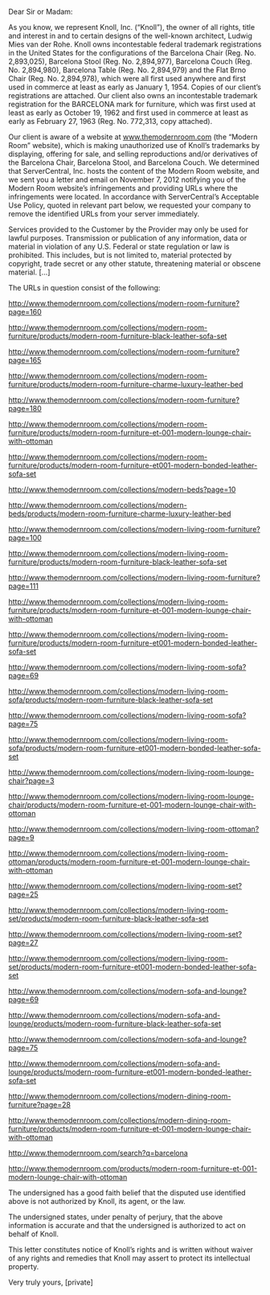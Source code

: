 Dear Sir or Madam:

As you know, we represent Knoll, Inc. (“Knoll”), the owner of all rights, title and interest in and to certain designs of the well-known architect, Ludwig Mies van der Rohe. Knoll owns incontestable federal trademark registrations in the United States for the configurations of the Barcelona Chair (Reg. No. 2,893,025), Barcelona Stool (Reg. No. 2,894,977), Barcelona Couch (Reg. No. 2,894,980), Barcelona Table (Reg. No. 2,894,979) and the Flat Brno Chair (Reg. No. 2,894,978), which were all first used anywhere and first used in commerce at least as early as January 1, 1954. Copies of our client’s registrations are attached. Our client also owns an incontestable trademark registration for the BARCELONA mark for furniture, which was first used at least as early as October 19, 1962 and first used in commerce at least as early as February 27, 1963 (Reg. No. 772,313, copy attached).

Our client is aware of a website at www.themodernroom.com (the “Modern Room” website), which is making unauthorized use of Knoll’s trademarks by displaying, offering for sale, and selling reproductions and/or derivatives of the Barcelona Chair, Barcelona Stool, and Barcelona Couch. We determined that ServerCentral, Inc. hosts the content of the Modern Room website, and we sent you a letter and email on November 7, 2012 notifying you of the Modern Room website’s infringements and providing URLs where the infringements were located. In accordance with ServerCentral’s Acceptable Use Policy, quoted in relevant part below, we requested your company to remove the identified URLs from your server immediately.

Services provided to the Customer by the Provider may only be used for lawful purposes. Transmission or publication of any information, data or material in violation of any U.S. Federal or state regulation or law is prohibited. This includes, but is not limited to, material protected by copyright, trade secret or any other statute, threatening material or obscene material. […]

The URLs in question consist of the following:

http://www.themodernroom.com/collections/modern-room-furniture?page=160

http://www.themodernroom.com/collections/modern-room-furniture/products/modern-room-furniture-black-leather-sofa-set

http://www.themodernroom.com/collections/modern-room-furniture?page=165

http://www.themodernroom.com/collections/modern-room-furniture/products/modern-room-furniture-charme-luxury-leather-bed

http://www.themodernroom.com/collections/modern-room-furniture?page=180

http://www.themodernroom.com/collections/modern-room-furniture/products/modern-room-furniture-et-001-modern-lounge-chair-with-ottoman

http://www.themodernroom.com/collections/modern-room-furniture/products/modern-room-furniture-et001-modern-bonded-leather-sofa-set

http://www.themodernroom.com/collections/modern-beds?page=10

http://www.themodernroom.com/collections/modern-beds/products/modern-room-furniture-charme-luxury-leather-bed

http://www.themodernroom.com/collections/modern-living-room-furniture?page=100

http://www.themodernroom.com/collections/modern-living-room-furniture/products/modern-room-furniture-black-leather-sofa-set

http://www.themodernroom.com/collections/modern-living-room-furniture?page=111

http://www.themodernroom.com/collections/modern-living-room-furniture/products/modern-room-furniture-et-001-modern-lounge-chair-with-ottoman

http://www.themodernroom.com/collections/modern-living-room-furniture/products/modern-room-furniture-et001-modern-bonded-leather-sofa-set

http://www.themodernroom.com/collections/modern-living-room-sofa?page=69

http://www.themodernroom.com/collections/modern-living-room-sofa/products/modern-room-furniture-black-leather-sofa-set

http://www.themodernroom.com/collections/modern-living-room-sofa?page=75

http://www.themodernroom.com/collections/modern-living-room-sofa/products/modern-room-furniture-et001-modern-bonded-leather-sofa-set

http://www.themodernroom.com/collections/modern-living-room-lounge-chair?page=3

http://www.themodernroom.com/collections/modern-living-room-lounge-chair/products/modern-room-furniture-et-001-modern-lounge-chair-with-ottoman

http://www.themodernroom.com/collections/modern-living-room-ottoman?page=9

http://www.themodernroom.com/collections/modern-living-room-ottoman/products/modern-room-furniture-et-001-modern-lounge-chair-with-ottoman

http://www.themodernroom.com/collections/modern-living-room-set?page=25

http://www.themodernroom.com/collections/modern-living-room-set/products/modern-room-furniture-black-leather-sofa-set

http://www.themodernroom.com/collections/modern-living-room-set?page=27

http://www.themodernroom.com/collections/modern-living-room-set/products/modern-room-furniture-et001-modern-bonded-leather-sofa-set

http://www.themodernroom.com/collections/modern-sofa-and-lounge?page=69

http://www.themodernroom.com/collections/modern-sofa-and-lounge/products/modern-room-furniture-black-leather-sofa-set

http://www.themodernroom.com/collections/modern-sofa-and-lounge?page=75

http://www.themodernroom.com/collections/modern-sofa-and-lounge/products/modern-room-furniture-et001-modern-bonded-leather-sofa-set

http://www.themodernroom.com/collections/modern-dining-room-furniture?page=28

http://www.themodernroom.com/collections/modern-dining-room-furniture/products/modern-room-furniture-et-001-modern-lounge-chair-with-ottoman

http://www.themodernroom.com/search?q=barcelona

http://www.themodernroom.com/products/modern-room-furniture-et-001-modern-lounge-chair-with-ottoman

The undersigned has a good faith belief that the disputed use identified above is not authorized by Knoll, its agent, or the law.

The undersigned states, under penalty of perjury, that the above information is accurate and that the undersigned is authorized to act on behalf of Knoll.

This letter constitutes notice of Knoll’s rights and is written without waiver of any rights and remedies that Knoll may assert to protect its intellectual property.

Very truly yours,
[private]
